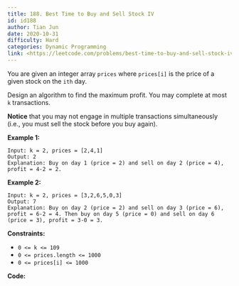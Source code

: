 ```yaml
---
title: 188. Best Time to Buy and Sell Stock IV
id: id188
author: Tian Jun
date: 2020-10-31
difficulty: Hard
categories: Dynamic Programming
link: <https://leetcode.com/problems/best-time-to-buy-and-sell-stock-iv/description/>
---
```


You are given an integer array `prices` where `prices[i]` is the price of a
given stock on the `ith` day.

Design an algorithm to find the maximum profit. You may complete at most `k`
transactions.

**Notice** that you may not engage in multiple transactions simultaneously
(i.e., you must sell the stock before you buy again).



**Example 1:**
            
	Input: k = 2, prices = [2,4,1]    
	Output: 2    
	Explanation: Buy on day 1 (price = 2) and sell on day 2 (price = 4), profit = 4-2 = 2.    

**Example 2:**
            
	Input: k = 2, prices = [3,2,6,5,0,3]    
	Output: 7    
	Explanation: Buy on day 2 (price = 2) and sell on day 3 (price = 6), profit = 6-2 = 4. Then buy on day 5 (price = 0) and sell on day 6 (price = 3), profit = 3-0 = 3.    



**Constraints:**

  * `0 <= k <= 109`
  * `0 <= prices.length <= 1000`
  * `0 <= prices[i] <= 1000`


**Code:**
